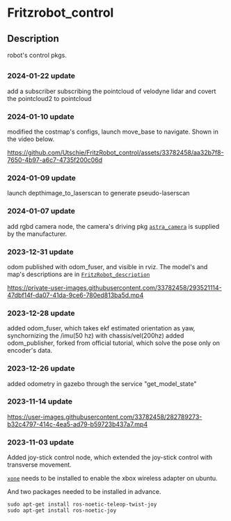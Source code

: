 # Fritzrobot_control

## Description
robot's control pkgs.
##
### 2024-01-22 update
add a subscriber subscribing the pointcloud of velodyne lidar and covert the pointcloud2 to pointcloud

### 2024-01-10 update
modified the costmap's configs, launch move_base to navigate. Shown in the video below.

https://github.com/Utschie/FritzRobot_control/assets/33782458/aa32b7f8-7650-4b97-a6c7-4735f200c06d
### 2024-01-09 update
launch depthimage_to_laserscan to generate pseudo-laserscan
### 2024-01-07 update
add rgbd camera node, the camera's driving pkg [`astra_camera`](https://github.com/orbbec/ros_astra_camera) is supplied by the manufacturer. 
### 2023-12-31 update
odom published with odom_fuser, and visible in rviz. The model's and map's descriptions are in [`FritzRobot_description`](https://github.com/Utschie/FritzRobot_description)

https://private-user-images.githubusercontent.com/33782458/293521114-47dbf14f-da07-41da-9ce6-780ed813ba5d.mp4
### 2023-12-28 update
added odom_fuser, which takes ekf estimated orientation as yaw, synchornizing the /imu(50 hz) with chassis/vel(200hz)
added odom_publisher, forked from official tutorial, which solve the pose only on encoder's data.
### 2023-12-26 update
added odometry in gazebo through the service "get_model_state" 
### 2023-11-14 update
https://user-images.githubusercontent.com/33782458/282789273-b32c4797-414c-4ea5-ad79-b59723b437a7.mp4
### 2023-11-03 update
Added joy-stick control node, which extended the joy-stick control with transverse movement. 

[`xone`](https://github.com/medusalix/xone) needs to be installed to enable the xbox wireless adapter on ubuntu.


And two packages needed to be installed in advance.
```
sudo apt-get install ros-noetic-teleop-twist-joy
sudo apt-get install ros-noetic-joy
```
